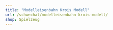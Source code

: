 ```yaml
---
title: "Modelleisenbahn Krois Modell"
url: /schwechat/modelleisenbahn-krois-modell/
shop: Spielzeug
---
```

